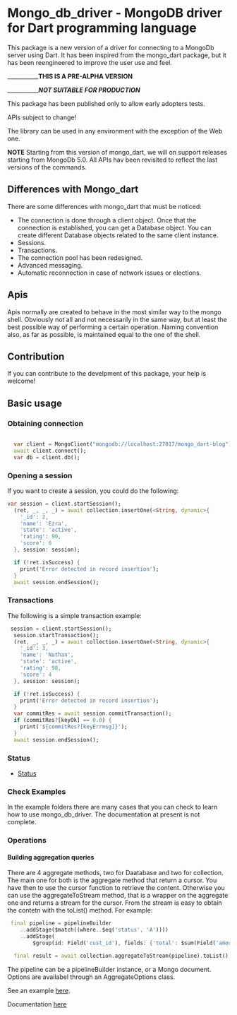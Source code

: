 # Mongo_db_driver - MongoDB driver for Dart programming language

This package is a new version of a driver for connecting to a MongoDb server using Dart. It has been inspired from the mongo_dart package, but it has been reengineered to improve the user use and feel.

___________**THIS IS A PRE-ALPHA VERSION**

___________***NOT SUITABLE FOR PRODUCTION***

This package has been published only to allow early adopters tests.

APIs subject to change!

The library can be used in any environment with the exception of the Web one.

**NOTE**
Starting from this version of mongo_dart, we will on support releases starting from MongoDb 5.0.
All APIs hav been revisited to reflect the last versions of the commands.

## Differences with Mongo_dart

There are some differences with mongo_dart that must be noticed:

- The connection is done through a client object. Once that the connection is established, you can get a Database object. You can create different Database objects related to the same client instance.
- Sessions.
- Transactions.
- The connection pool has been redesigned.
- Advanced messaging.
- Automatic reconnection in case of network issues or elections.

## Apis

Apis normally are created to behave in the most similar way to the mongo shell.
Obviously not all and not necessarily in the same way, but at least the best possible way of performing a certain operation.
Naming convention also, as far as possible, is maintained equal to the one of the shell.

## Contribution

If you can contribute to the develpment of this package, your help is welcome!

## Basic usage

### Obtaining connection

```dart

  var client = MongoClient("mongodb://localhost:27017/mongo_dart-blog");
  await client.connect();
  var db = client.db();
```

### Opening a session

If you want to create a session, you could do the following:

```dart
var session = client.startSession();
  (ret, _, _, _) = await collection.insertOne(<String, dynamic>{
    '_id': 2,
    'name': 'Ezra',
    'state': 'active',
    'rating': 90,
    'score': 6
  }, session: session);

  if (!ret.isSuccess) {
    print('Error detected in record insertion');
  }
  await session.endSession();
```

### Transactions

The following is a simple transaction example:

```dart
 session = client.startSession();
  session.startTransaction();
  (ret, _, _, _) = await collection.insertOne(<String, dynamic>{
    '_id': 3,
    'name': 'Nathan',
    'state': 'active',
    'rating': 98,
    'score': 4
  }, session: session);

  if (!ret.isSuccess) {
    print('Error detected in record insertion');
  }
  var commitRes = await session.commitTransaction();
  if (commitRes?[keyOk] == 0.0) {
    print('${commitRes?[keyErrmsg]}');
  }
  await session.endSession();
```

### Status

- [Status]( https://github.com/mongo-dart/mongo_db_driver/blob/main/status.md)

### Check Examples

In the example folders there are many cases that you can check to learn how to use mongo_db_driver.
The documentation at present is not complete.

### Operations

#### Building aggregation queries

There are 4 aggregate methods, two for Daatabase and two for collection.
The main one for both is the aggregate method that return a cursor.
You have then to use the cursor function to retrieve the content.
Otherwise you can use the aggregateToStream method, that is a wrapper on the
aggregate one and returns a stream for the cursor. From the stream is easy to obtain the
contetn with the toList() method.
For example:

```dart
 final pipeline = pipelineBuilder
    ..addStage($match((where..$eq('status', 'A'))))
    ..addStage(
        $group(id: Field('cust_id'), fields: {'total': $sum(Field('amount'))}));

  final result = await collection.aggregateToStream(pipeline).toList();
```

The pipeline can be a pipelineBuilder instance, or a Mongo document.
Options are availabel through an AggregateOptions class.

See an example [here]( https://github.com/mongo-dart/mongo_db_driver/blob/main/example/aggregate/aggregation.dart).

Documentation [here]( https://github.com/mongo-dart/mongo_db_driver/blob/main/doc/manual/aggregate/aggregate.md)
